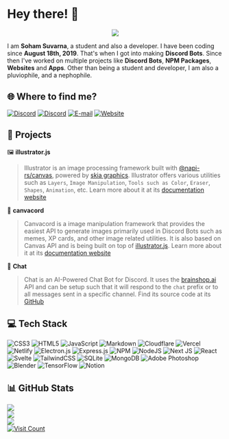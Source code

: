 # Hey there! 👋

<p align="center">
    <img src="https://raw.githubusercontent.com/sohamsuvarna/sohamsuvarna/master/banner-rounded.png"></img>
</p>

I am **Soham Suvarna**, a student and also a developer. I have been coding since **August 18th, 2019**. That's when I got into making **Discord Bots**. Since then I've worked on multiple projects like **Discord Bots**, **NPM Packages**, **Websites** and **Apps**. Other than being a student and developer, I am also a pluviophile, and a nephophile.

## 🌐 Where to find me?
[![Discord](https://img.shields.io/badge/DISCORD-5865F2.svg?style=for-the-badge&logo=Discord&logoColor=FFFFFF)](https://discord.com/users/560484031838552064)
[![Discord](https://img.shields.io/badge/TWITTER-1DA1F2.svg?style=for-the-badge&logo=Twitter&logoColor=FFFFFF)](https://twitter.com/soham_suvarna)
[![E-mail](https://img.shields.io/badge/MAIL-EA4335.svg?style=for-the-badge&logo=gmail&logoColor=FFFFFF)](mailto:soham@cesiumlabs.xyz)
[![Website](https://img.shields.io/badge/PORTFOLIO-7289DA.svg?style=for-the-badge&logo=aboutdotme&logoColor=FFFFFF)](https://sohamsuvarna.now.sh)

## 📂 Projects
🖼 **illustrator.js**
> Illustrator is an image processing framework built with [@napi-rs/canvas](https://www.npmjs.com/package/@napi-rs/canvas), powered by [skia graphics](https://skia.org). Illustrator offers various utilities such as ` Layers `, ` Image Manipulation `, ` Tools such as Color `, ` Eraser `, ` Shapes `, ` Animation `, etc. Learn more about it at its [documentation website](https://illustrator.js.org)

🎨 **canvacord**
> Canvacord is a image manipulation framework that provides the easiest API to generate images primarily used in Discord Bots such as memes, XP cards, and other image related utilities. It is also based on Canvas API and is being built on top of [illustrator.js](https://illustrator.js.org). Learn more about it at its [documentation website](https://canvacord.js.org)

💬 **Chat**
> Chat is an AI-Powered Chat Bot for Discord. It uses the [brainshop.ai](https://brainshop.ai) API and can be setup such that it will respond to the `chat` prefix or to all messages sent in a specific channel. Find its source code at its [GitHub](https://github.com/sohamsuvarna/chat)

## 💻 Tech Stack
![CSS3](https://img.shields.io/badge/css3-%231572B6.svg?style=for-the-badge&logo=css3&logoColor=white) ![HTML5](https://img.shields.io/badge/html5-%23E34F26.svg?style=for-the-badge&logo=html5&logoColor=white) ![JavaScript](https://img.shields.io/badge/javascript-%23323330.svg?style=for-the-badge&logo=javascript&logoColor=%23F7DF1E) ![Markdown](https://img.shields.io/badge/markdown-%23000000.svg?style=for-the-badge&logo=markdown&logoColor=white) ![Cloudflare](https://img.shields.io/badge/Cloudflare-F38020?style=for-the-badge&logo=Cloudflare&logoColor=white) ![Vercel](https://img.shields.io/badge/vercel-%23000000.svg?style=for-the-badge&logo=vercel&logoColor=white) ![Netlify](https://img.shields.io/badge/netlify-%23000000.svg?style=for-the-badge&logo=netlify&logoColor=#00C7B7) ![Electron.js](https://img.shields.io/badge/Electron-191970?style=for-the-badge&logo=Electron&logoColor=white) ![Express.js](https://img.shields.io/badge/express.js-%23404d59.svg?style=for-the-badge&logo=express&logoColor=%2361DAFB) ![NPM](https://img.shields.io/badge/NPM-%23000000.svg?style=for-the-badge&logo=npm&logoColor=white) ![NodeJS](https://img.shields.io/badge/node.js-6DA55F?style=for-the-badge&logo=node.js&logoColor=white) ![Next JS](https://img.shields.io/badge/Next-black?style=for-the-badge&logo=next.js&logoColor=white) ![React](https://img.shields.io/badge/react-%2320232a.svg?style=for-the-badge&logo=react&logoColor=%2361DAFB) ![Svelte](https://img.shields.io/badge/svelte-%23f1413d.svg?style=for-the-badge&logo=svelte&logoColor=white) ![TailwindCSS](https://img.shields.io/badge/tailwindcss-%2338B2AC.svg?style=for-the-badge&logo=tailwind-css&logoColor=white) ![SQLite](https://img.shields.io/badge/sqlite-%2307405e.svg?style=for-the-badge&logo=sqlite&logoColor=white) ![MongoDB](https://img.shields.io/badge/MongoDB-%234ea94b.svg?style=for-the-badge&logo=mongodb&logoColor=white) ![Adobe Photoshop](https://img.shields.io/badge/adobe%20photoshop-%2331A8FF.svg?style=for-the-badge&logo=adobephotoshop&logoColor=white) ![Blender](https://img.shields.io/badge/blender-%23F5792A.svg?style=for-the-badge&logo=blender&logoColor=white) ![TensorFlow](https://img.shields.io/badge/TensorFlow-%23FF6F00.svg?style=for-the-badge&logo=TensorFlow&logoColor=white) ![Notion](https://img.shields.io/badge/Notion-%23000000.svg?style=for-the-badge&logo=notion&logoColor=white)

## 📊 GitHub Stats 
![](https://github-readme-stats.vercel.app/api?username=sohamsuvarna&theme=tokyonight&hide_border=true&include_all_commits=true&count_private=true)<br/>
![](https://github-readme-streak-stats.herokuapp.com/?user=sohamsuvarna&theme=tokyonight&hide_border=true)<br/>
![](https://github-readme-stats.vercel.app/api/top-langs/?username=sohamsuvarna&theme=tokyonight&hide_border=true&include_all_commits=true&count_private=true&layout=compact)<br/>
[![Visit Count](https://visitcount.itsvg.in/api?id=sohamsuvarna&label=Profile%20Views&color=1&icon=8&pretty=true)](https://visitcount.itsvg.in)
